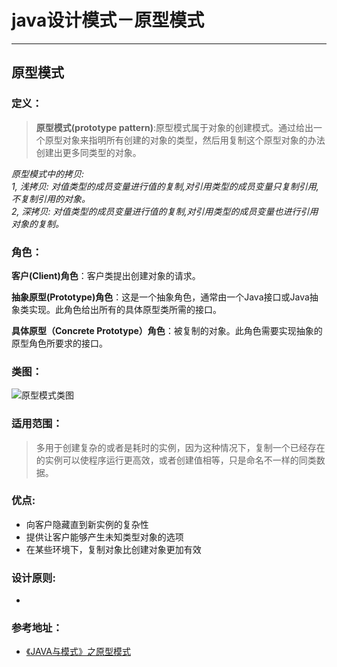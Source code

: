 # java设计模式－原型模式

---

## 原型模式

### 定义：

> **原型模式(prototype pattern)**:原型模式属于对象的创建模式。通过给出一个原型对象来指明所有创建的对象的类型，然后用复制这个原型对象的办法创建出更多同类型的对象。

> 
*原型模式中的拷贝:*    
*1, 浅拷贝: 对值类型的成员变量进行值的复制,对引用类型的成员变量只复制引用,不复制引用的对象。*    
*2, 深拷贝: 对值类型的成员变量进行值的复制,对引用类型的成员变量也进行引用对象的复制。*


### 角色：

> 
**客户(Client)角色**：客户类提出创建对象的请求。    

>   
**抽象原型(Prototype)角色**：这是一个抽象角色，通常由一个Java接口或Java抽象类实现。此角色给出所有的具体原型类所需的接口。       

>
**具体原型（Concrete Prototype）角色**：被复制的对象。此角色需要实现抽象的原型角色所要求的接口。

### 类图：    

> 
![原型模式类图](http://images.cnblogs.com/cnblogs_com/itteacher/prototype.gif)

### 适用范围：

> 多用于创建复杂的或者是耗时的实例，因为这种情况下，复制一个已经存在的实例可以使程序运行更高效，或者创建值相等，只是命名不一样的同类数据。


### 优点:

- 向客户隐藏直到新实例的复杂性
- 提供让客户能够产生未知类型对象的选项
- 在某些环境下，复制对象比创建对象更加有效
  
### 设计原则:

- 
  

### 参考地址：

- [《JAVA与模式》之原型模式](http://www.cnblogs.com/java-my-life/archive/2012/04/11/2439387.html)